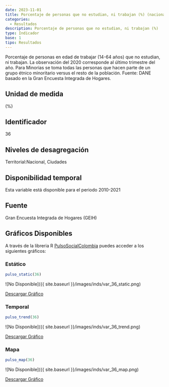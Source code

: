 ```yaml
---
date: 2023-11-01
title: Porcentaje de personas que no estudian, ni trabajan (%) (nacional)
categories:
  - Resultados
description: Porcentaje de personas que no estudian, ni trabajan (%)
type: Indicador
base: 1
tipo: Resultados
--- 
```


Porcentaje de personas en edad de trabajar (14-64 años) que no estudian, ni trabajan. La observación del 2020 corresponde al último trimestre del año. Para Minorias se toma todas las personas que hacen parte de un grupo étnico minoritario versus el resto de la población.
Fuente: DANE basado en la Gran Encuesta Integrada de Hogares.

## Unidad de medida
(%)

## Identificador
36

## Niveles de desagregación
Territorial:Nacional, Ciudades

## Disponibilidad temporal
Esta variable está disponible para el periodo 2010-2021

## Fuente
Gran Encuesta Integrada de Hogares (GEIH)

## Gráficos Disponibles

A través de la libreria R [PulsoSocialColombia](https://github.com/pulsosocialcolombia/PulsoSocialColombia) puedes acceder a los siguientes gráficos:

### Estático

``` R
pulso_static(36)
```

![No Disponible]({{ site.baseurl }}/images/inds/var_36_static.png)

<a href='{{ site.baseurl }}/images/inds/var_36_static.png'>Descargar Gráfico</a>

### Temporal

``` R
pulso_trend(36)
```

![No Disponible]({{ site.baseurl }}/images/inds/var_36_trend.png)

<a href='{{ site.baseurl }}/images/inds/var_36_trend.png'>Descargar Gráfico</a>

### Mapa

``` R
pulso_map(36)
```

![No Disponible]({{ site.baseurl }}/images/inds/var_36_map.png)

<a href='{{ site.baseurl }}/images/inds/var_36_map.png'>Descargar Gráfico</a>